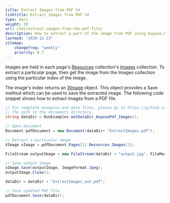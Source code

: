 ```yaml
---
title: Extract Images from PDF C#
linktitle: Extract Images from PDF C#
type: docs
weight: 20
url: /net/extract-images-from-the-pdf-file/
description: How to extract a part of the image from PDF using Aspose.PDF for .NET in C#
lastmod: "2020-12-23"
sitemap:
    changefreq: "weekly"
    priority: 0.7
---
```


Images are held in each page's [Resources](https://apireference.aspose.com/net/pdf/aspose.pdf/resources) collection's [Images](https://apireference.aspose.com/net/pdf/aspose.pdf/resources/properties/images) collection. To extract a particular page, then get the image from the Images collection using the particular index of the image.

The image's index returns an [XImage](https://apireference.aspose.com/net/pdf/aspose.pdf/ximage) object. This object provides a Save method which can be used to save the extracted image. The following code snippet shows how to extract images from a PDF file.

 ```csharp
 // For complete examples and data files, please go to https://github.com/aspose-pdf/Aspose.PDF-for-.NET
// The path to the documents directory.
string dataDir = RunExamples.GetDataDir_AsposePdf_Images();

// Open document
Document pdfDocument = new Document(dataDir+ "ExtractImages.pdf");

// Extract a particular image
XImage xImage = pdfDocument.Pages[1].Resources.Images[1];

FileStream outputImage = new FileStream(dataDir + "output.jpg", FileMode.Create);

// Save output image
xImage.Save(outputImage, ImageFormat.Jpeg);
outputImage.Close();

dataDir = dataDir + "ExtractImages_out.pdf";

// Save updated PDF file
pdfDocument.Save(dataDir);
```
